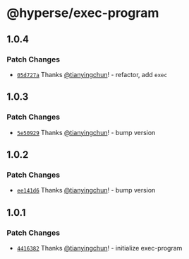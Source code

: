 # @hyperse/exec-program

## 1.0.4

### Patch Changes

- [`05d727a`](https://github.com/hyperse-io/exec-program/commit/05d727a57e3a27c79d7df2fd58c35d90c4a6d42e) Thanks [@tianyingchun](https://github.com/tianyingchun)! - refactor, add `exec`

## 1.0.3

### Patch Changes

- [`5e50929`](https://github.com/hyperse-io/exec-program/commit/5e50929c5d0e9c96fe71f176219748baefcbcc74) Thanks [@tianyingchun](https://github.com/tianyingchun)! - bump version

## 1.0.2

### Patch Changes

- [`ee141d6`](https://github.com/hyperse-io/exec-program/commit/ee141d60d9cb31aff210a99c14349cff2f51e70a) Thanks [@tianyingchun](https://github.com/tianyingchun)! - bump version

## 1.0.1

### Patch Changes

- [`4416382`](https://github.com/hyperse-io/exec-program/commit/4416382373864f3a8d9abce855fef0410badc600) Thanks [@tianyingchun](https://github.com/tianyingchun)! - initialize exec-program
